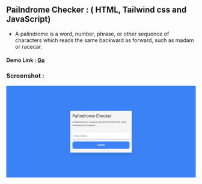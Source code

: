 ## Pailndrome Checker : ( HTML, Tailwind css and JavaScript)

- A palindrome is a word, number, phrase, or other sequence of characters which reads the same backward as forward, such as madam or racecar.

#### Demo Link : [Go](https://sm8uti.github.io/Ui_Compnents/Javascript-Projects/Pailndrome%20Checker/)

### Screenshot : 
<img src="screenshot.png">